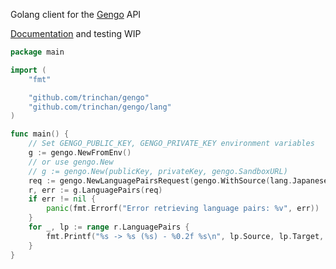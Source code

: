 Golang client for the [Gengo](https://gengo.com) API

[Documentation](https://godoc.org/github.com/trinchan/gengo) and testing WIP

```go
package main

import (
	"fmt"

	"github.com/trinchan/gengo"
	"github.com/trinchan/gengo/lang"
)

func main() {
	// Set GENGO_PUBLIC_KEY, GENGO_PRIVATE_KEY environment variables
	g := gengo.NewFromEnv()
	// or use gengo.New
	// g := gengo.New(publicKey, privateKey, gengo.SandboxURL)
	req := gengo.NewLanguagePairsRequest(gengo.WithSource(lang.Japanese))
	r, err := g.LanguagePairs(req)
	if err != nil {
		panic(fmt.Errorf("Error retrieving language pairs: %v", err))
	}
	for _, lp := range r.LanguagePairs {
		fmt.Printf("%s -> %s (%s) - %0.2f %s\n", lp.Source, lp.Target, lp.Tier, lp.UnitPrice, lp.Currency)
	}
}
```
